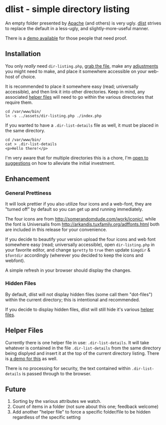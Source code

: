 dlist - simple directory listing
====

An empty folder presented by [Apache](http://apache.org) (and others) is very ugly. [dlist](https://github.com/amgraham/dlist) strives to replace the default in a less-ugly, and slightly-more-useful manner. 

There is a [demo available](http://smarterfish.com/assets/) for those people that need proof.

Installation
----

You only *really* need `dir-listing.php`, [grab the file](https://raw.github.com/amgraham/dlist/master/dir-listing.php), make any [adjustments](#enhancement) you might need to make, and place it somewhere accessible on your web-host of choice.

It is recommended to place it somewhere easy (read; universally accessible), and then link it into other directories. Keep in mind, any associated [helper files](#helper-files) will need to go within the various directories that require them.

    cd /var/www/bin/
    ln -s ../assets/dir-listing.php ./index.php

If you wanted to have a `.dir-list-details` file as well, it must be placed in the same directory.

    cd /var/www/bin/
    cat > .dir-list-details
    <p>Hello there!</p>

I'm very aware that for multiple directories this is a chore, I'm [open to suggestions](https://github.com/amgraham/dlist/issues) on how to alleviate the initial investment.

Enhancement
----

### General Prettiness

It will look prettier if you also utilize four icons and a web-font, they are "turned off" by default so you can get up and running immediately.

The four icons are from http://somerandomdude.com/work/iconic/, while the font is Universalis from http://arkandis.tuxfamily.org/adffonts.html both are included in this release for your convenience.

If you decide to beautify your version upload the four icons and web font somewhere easy (read; universally accessible), open `dir-listing.php` in your favorite editor, and change `$pretty` to `true` then update `$imgdir` &amp; `$fontdir` accordingly (wherever you decided to keep the icons and webfont).

A simple refresh in your browser should display the changes.

### Hidden Files

By default, dlist will not display hidden files (some call them "dot-files") within the current directory; this is intentional and recommended.

If you decide to display hidden files, dlist will still hide it's various [helper files](#helper-files).

Helper Files
----

Currently there is one helper file in use: `.dir-list-details`. It will take whatever is contained in the file `.dir-list-details` from the same directory being displyed and insert it at the top of the current directory listing. There is [a demo for this](http://craft.smarterfish.com/map/) as well.

There is no processing for security, the text contained within `.dir-list-details` is passed through to the browser.

Future
----

1. Sorting by the various attributes we watch.
2. Count of items in a folder (not sure about this one; feedback welcome)
3. Add another "helper file" to force a specific folder/file to be hidden regardless of the specific setting
